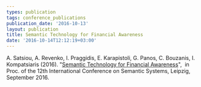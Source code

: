 ```yaml
---
types: publication
tags: conference_publications
publication_date: '2016-10-13'
layout: publication
title: Semantic Technology for Financial Awareness
date: '2016-10-14T12:12:19+03:00'
---
```

<p>A. Satsiou, A. Revenko, I. Praggidis, E. Karapistoli, G. Panos, C. Bouzanis, I. Kompatsiaris (2016). "<a href="http://projectprofit.eu/wp-content/uploads/2016/03/SEMANTICS_camera_ready.pdf" target="_blank">Semantic Technology for Financial Awareness</a>",&nbsp; in Proc. of the 12th International Conference on Semantic Systems, Leipzig, September 2016.</p>
